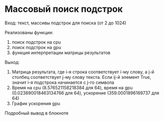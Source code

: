 # Массовый поиск подстрок

Вход: текст, массивы подстрок для поиска (от 2 до 1024)

Реализованы функции:
1) поиск подстрок на cpu
2) поиск подстрок на gpu
3) функция интерпретации матрицы результатов

Выход: 
1) Матрица результата, где i-я строка соответствует i-му слову, а j-й столбец соответствует j-му слову текста. Если ij-й элемент True, значит i-я подстрока начинается с j-го символа
2) Время на cpu (8.576521158218384 для 64), время на gpu (0.023890018463134766 для 64), ускорение (359.0001896169737 для 64)
3) График ускорения gpu

Подробный вывод в блокноте
